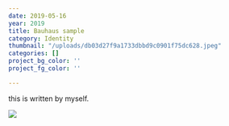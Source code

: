 ```yaml
---
date: 2019-05-16
year: 2019
title: Bauhaus sample
category: Identity
thumbnail: "/uploads/db03d27f9a1733dbbd9c0901f75dc628.jpeg"
categories: []
project_bg_color: ''
project_fg_color: ''

---
```

this is written by myself.

![](/uploads/mike-dorner-173502-unsplash.jpg)